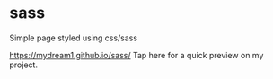 # sass
Simple page styled using css/sass

https://mydream1.github.io/sass/ Tap here for a quick preview on my project.
